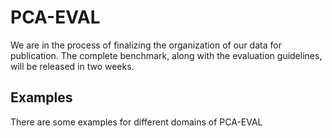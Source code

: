 # PCA-EVAL

We are in the process of finalizing the organization of our data for publication. The complete benchmark, along with the evaluation guidelines, will be released in two weeks.


## Examples

There are some examples for different domains of PCA-EVAL


